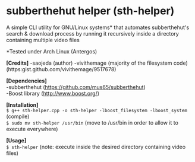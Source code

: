 # **subberthehut helper (sth-helper)**

A simple CLI utility for GNU/Linux systems* that automates subberthehut's 
search & download process by running it recursively inside a directory containing multiple video files

*Tested under Arch Linux (Antergos)

**[Credits]**
-saojeda (author)
-vivithemage (majority of the filesystem code)
(https:gist.github.com/vivithemage/9517678)

**[Dependencies]**  
-subberthehut (https://github.com/mus65/subberthehut)  
-Boost library (http://www.boost.org/)

**[Installation]**  
`$ g++ sth-helper.cpp -o sth-helper -lboost_filesystem -lboost_system` (compile)  
`$ sudo mv sth-helper /usr/bin` (move to /usr/bin in order to allow it to execute everywhere)   

**[Usage]**   
`$ sth-helper` (note: execute inside the desired directory containing video files)  
